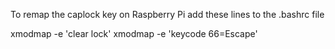 
To remap the caplock key on Raspberry Pi add these lines to the .bashrc file

xmodmap -e 'clear lock'
xmodmap -e 'keycode 66=Escape'


